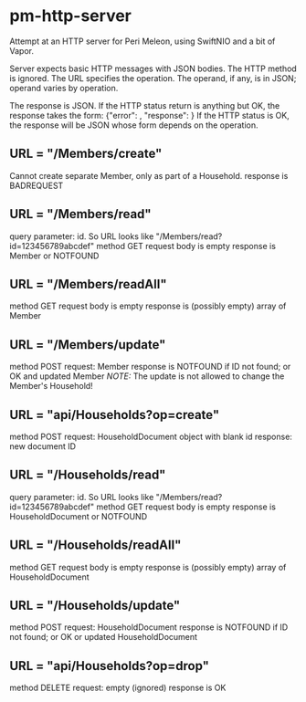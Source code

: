 # pm-http-server

Attempt at an HTTP server for Peri Meleon, using SwiftNIO and a bit of Vapor.

Server expects basic HTTP messages with JSON bodies.
The HTTP method is ignored.
The URL specifies the operation.
The operand, if any, is in JSON; operand varies by operation.

The response is JSON. If the HTTP status return is anything but OK, the response takes the form:
{"error": <string from bowels of the applicatiopn>, "response": <string that might tell you something>  }
If the HTTP status is OK, the response will be JSON whose form depends on the operation.

## URL = "/Members/create"
Cannot create separate Member, only as part of a Household.
response is BADREQUEST

## URL = "/Members/read"
query parameter: id. So URL looks like "/Members/read?id=123456789abcdef"
method GET
request body is empty
response is Member or  NOTFOUND

## URL = "/Members/readAll"
method GET
request body is empty
response is (possibly empty) array of Member

## URL = "/Members/update"
method POST
request: Member
response is NOTFOUND if ID not found; or OK and updated Member
*NOTE:* The update is not allowed to change the Member's Household!

## URL = "api/Households?op=create"
method POST
request: HouseholdDocument object with blank id
response: new document ID

## URL = "/Households/read"
query parameter: id. So URL looks like "/Members/read?id=123456789abcdef"
method GET
request body is empty
response is HouseholdDocument or  NOTFOUND

## URL = "/Households/readAll"
method GET
request body is empty
response is (possibly empty) array of HouseholdDocument

## URL = "/Households/update"
method POST
request: HouseholdDocument
response is NOTFOUND if ID not found; or OK or updated HouseholdDocument

## URL = "api/Households?op=drop"
method DELETE
request: empty (ignored)
response is OK

